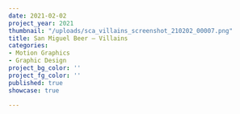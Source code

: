```yaml
---
date: 2021-02-02
project_year: 2021
thumbnail: "/uploads/sca_villains_screenshot_210202_00007.png"
title: San Miguel Beer – Villains
categories:
- Motion Graphics
- Graphic Design
project_bg_color: ''
project_fg_color: ''
published: true
showcase: true

---
```

